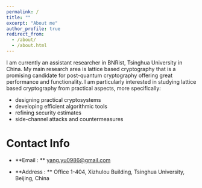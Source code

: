 ```yaml
---
permalink: /
title: ""
excerpt: "About me"
author_profile: true
redirect_from: 
  - /about/
  - /about.html
---
```


I am currently an assistant researcher in BNRist, Tsinghua University in China. 
My main research area is lattice based cryptography that is a promising candidate for post-quantum cryptography offering 
great performance and functionality. 
I am particularly interested in studying lattice based cryptography from practical aspects, more specifically:
  * designing practical cryptosystems
  * developing efficient algorithmic tools
  * refining security estimates
  * side-channel attacks and countermeasures

Contact Info
======
* **Email : ** yang.yu0986@gmail.com        

* **Address : ** Office 1-404, Xizhulou Building, Tsinghua University, Beijing, China   